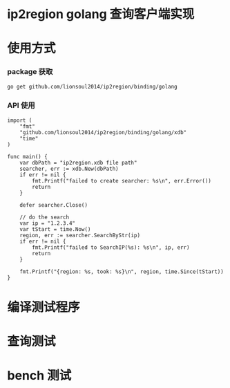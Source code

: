 # ip2region golang 查询客户端实现

# 使用方式

### package 获取
```bash
go get github.com/lionsoul2014/ip2region/binding/golang
```

### API 使用
```golang
import (
	"fmt"
	"github.com/lionsoul2014/ip2region/binding/golang/xdb"
    "time"
)

func main() {
    var dbPath = "ip2region.xdb file path"
    searcher, err := xdb.New(dbPath)
	if err != nil {
		fmt.Printf("failed to create searcher: %s\n", err.Error())
        return
	}

    defer searcher.Close()

    // do the search
    var ip = "1.2.3.4"
    var tStart = time.Now()
    region, err := searcher.SearchByStr(ip)
    if err != nil {
        fmt.Printf("failed to SearchIP(%s): %s\n", ip, err)
        return
    }

    fmt.Printf("{region: %s, took: %s}\n", region, time.Since(tStart))
}
```

# 编译测试程序

# 查询测试

# bench 测试
